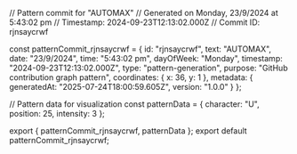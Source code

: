 // Pattern commit for "AUTOMAX"
// Generated on Monday, 23/9/2024 at 5:43:02 pm
// Timestamp: 2024-09-23T12:13:02.000Z
// Commit ID: rjnsaycrwf

const patternCommit_rjnsaycrwf = {
  id: "rjnsaycrwf",
  text: "AUTOMAX",
  date: "23/9/2024",
  time: "5:43:02 pm",
  dayOfWeek: "Monday",
  timestamp: "2024-09-23T12:13:02.000Z",
  type: "pattern-generation",
  purpose: "GitHub contribution graph pattern",
  coordinates: {
    x: 36,
    y: 1
  },
  metadata: {
    generatedAt: "2025-07-24T18:00:59.605Z",
    version: "1.0.0"
  }
};

// Pattern data for visualization
const patternData = {
  character: "U",
  position: 25,
  intensity: 3
};

export { patternCommit_rjnsaycrwf, patternData };
export default patternCommit_rjnsaycrwf;
